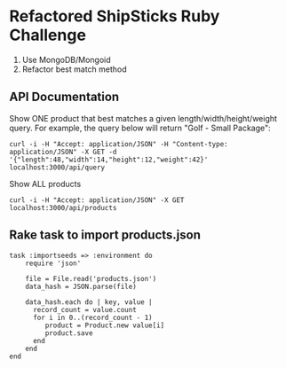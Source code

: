 # Refactored ShipSticks Ruby Challenge
1. Use MongoDB/Mongoid
2. Refactor best match method

## API Documentation 

Show ONE product that best matches a given length/width/height/weight query.  For example, the query below will return "Golf - Small Package":

```
curl -i -H "Accept: application/JSON" -H "Content-type: application/JSON" -X GET -d '{"length":48,"width":14,"height":12,"weight":42}' localhost:3000/api/query
```

Show ALL products
```
curl -i -H "Accept: application/JSON" -X GET localhost:3000/api/products
```

## Rake task to import products.json

```
task :importseeds => :environment do
    require 'json'

    file = File.read('products.json')
    data_hash = JSON.parse(file)

    data_hash.each do | key, value |
      record_count = value.count
      for i in 0..(record_count - 1)
         product = Product.new value[i]
         product.save
      end
    end
end
```


